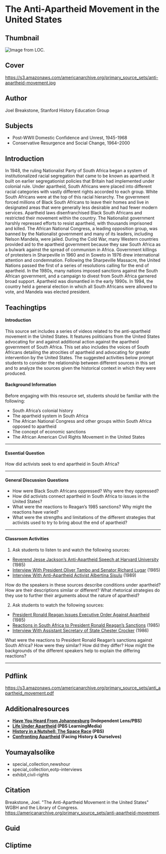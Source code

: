 # The Anti-Apartheid Movement in the United States 

## Thumbnail

![Image from LOC.](https://s3.amazonaws.com/americanarchive.org/primary_source_sets/anti-apartheid-movement_420px.png "Image from LOC.")

## Cover
https://s3.amazonaws.com/americanarchive.org/primary_source_sets/anti-apartheid-movement.jpg

## Author

Joel Breakstone, Stanford History Education Group

## Subjects

- Post-WWII Domestic Confidence and Unrest, 1945-1968
- Conservative Resurgence and Social Change, 1964–2000

## Introduction
In 1948, the ruling Nationalist Party of South Africa began a system of institutionalized racial segregation that came to be known as apartheid. It built on earlier segregationist policies that Britain had implemented under colonial rule. Under apartheid, South Africans were placed into different racial categories with vastly different rights accorded to each group. White South Africans were at the top of this racial hierarchy. The government forced millions of Black South Africans to leave their homes and live in designated areas that were generally less desirable and had fewer modern services. Apartheid laws disenfranchised Black South Africans and restricted their movement within the country. The Nationalist government harshly repressed efforts to resist apartheid, with thousands imprisoned and killed. The African National Congress, a leading opposition group, was banned by the Nationalist government and many of its leaders, including Nelson Mandela, were jailed. During the Cold War, many Western countries provided aid to the apartheid government because they saw South Africa as a bulwark against the spread of communism in Africa. Government killings of protesters in Sharpeville in 1960 and in Soweto in 1976 drew international attention and condemnation. Following the Sharpeville Massacre, the United Nations passed the first of a series of resolutions calling for the end of apartheid. In the 1980s, many nations imposed sanctions against the South African government, and a campaign to divest from South Africa garnered broad support. Apartheid was dismantled in the early 1990s. In 1994, the country held a general election in which all South Africans were allowed to vote, and Mandela was elected president. 

## Teachingtips

#### Introduction

This source set includes a series of videos related to the anti-apartheid movement in the United States. It features politicians from the United States advocating for and against additional action against the apartheid government of South Africa. This set also includes the voices of South Africans detailing the atrocities of apartheid and advocating for greater intervention by the United States. The suggested activities below prompt students to consider the relationship between different sources in this set and to analyze the sources given the historical context in which they were produced. 

#### Background Information

Before engaging with this resource set, students should be familiar with the following:

- South Africa’s colonial history
- The apartheid system in South Africa
- The African National Congress and other groups within South Africa opposed to apartheid
- The concept of economic sanctions
- The African American Civil Rights Movement in the United States





<hr>

#### Essential Question 

How did activists seek to end apartheid in South Africa?  
<hr>

#### General Discussion Questions

- How were Black South Africans oppressed? Why were they oppressed? 
- How did activists connect apartheid in South Africa to issues in the United States?
- What were the reactions to Reagan’s 1985 sanctions? Why might the reactions have varied? 
- What were the strengths and limitations of the different strategies that activists used to try to bring about the end of apartheid? 


<hr>

#### Classroom Activities

1) Ask students to listen to and watch the following sources:   

- [Reverend Jesse Jackson’s Anti-Apartheid Speech at Harvard University](/primary_source_sets/anti-apartheid-movement/2-15-pv6b27q331) (1985)
- [Interview With President Oliver Tambo and Senator Richard Lugar](/primary_source_sets/anti-apartheid-movement/3-507-3f4kk94v96) (1985)
- [Interview With Anti-Apartheid Activist Albertina Sisulu](/primary_source_sets/anti-apartheid-movement/10-507-1n7xk8540p) (1989)


How do the speakers in these sources describe conditions under apartheid? How are their descriptions similar or different? What rhetorical strategies do they use to further their arguments about the nature of apartheid?

2) Ask students to watch the following sources: 

- [President Ronald Reagan Issues Executive Order Against Apartheid](/primary_source_sets/anti-apartheid-movement/5-507-t43hx16j4f) (1985)
- [Reactions in South Africa to President Ronald Reagan’s Sanctions](/primary_source_sets/anti-apartheid-movement/7-507-4b2x34n68t) (1985)
- [Interview With Assistant Secretary of State Chester Crocker](/primary_source_sets/anti-apartheid-movement/8-507-1j9765b01t) (1986)

What were the reactions to President Ronald Reagan’s sanctions against South Africa? How were they similar? How did they differ? How might the backgrounds of the different speakers help to explain the differing reactions? 


<hr>

## Pdflink

https://s3.amazonaws.com/americanarchive.org/primary_source_sets/anti_apartheid_movement.pdf



## Additionalresources


- **[Have You Heard From Johannesburg](https://www.pbs.org/independentlens/documentaries/have-you-heard-from-johannesburg/) (Independent Lens/PBS)**
- **[Life Under Apartheid](https://pbslearningmedia.org/resource/2e34f9e7-1338-4502-82c3-957d0fa1143b/life-under-apartheid/) (PBS LearningMedia)** 
- **[History in a Nutshell: The Space Race](https://www.pbs.org/video/the-anti-apartheid-movement-ju0k5e/) (PBS)** 
- **[Confronting Apartheid](https://www.facinghistory.org/resource-library/confronting-apartheid) (Facing History & Ourselves)** 




## Youmayalsolike
- special_collection,newshour
- special_collection,eotp-interviews
- exhibit,civil-rights

## Citation

Breakstone, Joel. "The Anti-Apartheid Movement in the United States" WGBH and the Library of Congress. https://americanarchive.org/primary_source_sets/anti-apartheid-movement.

## Guid
## Cliptime

